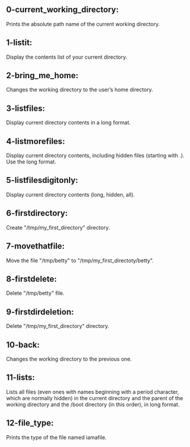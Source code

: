 ## 0-current_working_directory:
Prints the absolute path name of the current working directory.

## 1-listit:
Display the contents list of your current directory.

## 2-bring_me_home:
Changes the working directory to the user’s home directory.

## 3-listfiles:
Display current directory contents in a long format.

## 4-listmorefiles:
Display current directory contents, including hidden files (starting with .). Use the long format.

## 5-listfilesdigitonly:
Display current directory contents (long, hidden, all).

## 6-firstdirectory:
Create "/tmp/my_first_directory" directory.

## 7-movethatfile:
Move the file "/tmp/betty" to "/tmp/my_first_directoty/betty".

## 8-firstdelete:
Delete "/tmp/betty" file.

## 9-firstdirdeletion:
Delete "/tmp/my_first_directory" directory.

## 10-back:
Changes the working directory to the previous one.

## 11-lists:
Lists all files (even ones with names beginning with a period character, which are normally hidden) in the current directory and the parent of the working directory and the /boot directory (in this order), in long format.

## 12-file_type:
Prints the type of the file named iamafile.
